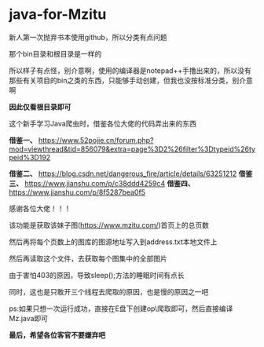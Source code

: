 # java-for-Mzitu

新人第一次抛弃书本使用github，所以分类有点问题

那个bin目录和根目录是一样的

所以样子有点怪，别介意啊，使用的编译器是notepad++手撸出来的，所以没有那些有关项目的bin之类的东西，只能够手动创建，但我也没按标准分类，别介意啊

**因此仅看根目录即可**



这个新手学习Java爬虫时，借鉴各位大佬的代码弄出来的东西

**借鉴一、** <https://www.52pojie.cn/forum.php?mod=viewthread&tid=856079&extra=page%3D2%26filter%3Dtypeid%26typeid%3D192>

**借鉴二、** https://blog.csdn.net/dangerous_fire/article/details/63251212
**借鉴三、** https://www.jianshu.com/p/c38ddd4259c4
**借鉴四、** https://www.jianshu.com/p/8f5287bea0f5

感谢各位大佬！！！



该功能是获取该妹子图(https://www.mzitu.com/)首页上的总页数

然后再将每个页数上的图库的图源地址写入到address.txt本地文件上

然后再读取这个文件，去获取每个图集中的全部图片



由于害怕403的原因，导致sleep();方法的睡眠时间有点长

同时，这也是只敢开三个线程去爬取的原因，也是慢的原因之一吧



ps:如果只想一次运行成功，直接在E盘下创建op\爬取即可，然后直接编译Mz.java即可



**最后，希望各位客官不要嫌弃吧**